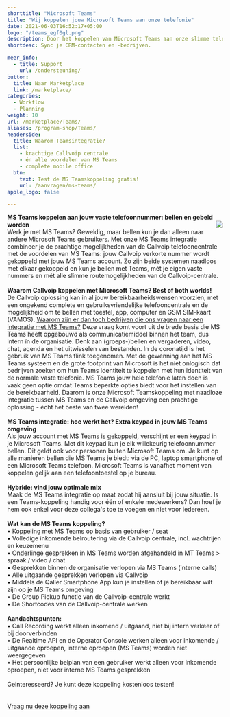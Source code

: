 ```yaml
---
shorttitle: "Microsoft Teams"
title: "Wij koppelen jouw Microsoft Teams aan onze telefonie"
date: 2021-06-03T16:52:17+05:00
logo: "/teams_egf0gl.png"
description: Door het koppelen van Microsoft Teams aan onze slimme telefonie werk je een stuk efficienter.
shortdesc: Sync je CRM-contacten en -bedrijven.

meer_info:
  - title: Support
    url: /ondersteuning/
button:
  title: Naar Marketplace
  link: /marketplace/
categories:
  - Workflow
  - Planning
weight: 10
url: /marketplace/Teams/
aliases: /program-shop/Teams/
headerside:
  title: Waarom Teamsintegratie?
  list:
    - krachtige Callvoip centrale
    - én alle voordelen van MS Teams 
    - complete mobile office 
  btn:
    text: Test de MS Teamskoppeling gratis!
    url: /aanvragen/ms-teams/
apple_logo: false

---
```


**MS Teams koppelen aan jouw vaste telefoonnummer: bellen en gebeld worden**
<img src="https://res.cloudinary.com/callvoip/image/upload/v1650481764/msteams_phonelicense_ciq3se.jpg" style="float:right"><br>
Werk je met MS Teams? Geweldig, maar bellen kun je dan alleen naar andere Microsoft Teams gebruikers. Met onze MS Teams integratie combineer je de prachtige mogelijkheden van de Callvoip telefooncentrale met de voordelen van MS Teams: jouw Callvoip verkorte nummer wordt gekoppeld met jouw MS Teams account. Zo zijn beide systemen naadloos met elkaar gekoppeld en kun je bellen met Teams, mét je eigen vaste nummers en mét alle slimme routemogelijkheden van de Callvoip-centrale.<br>
<br>
**Waarom Callvoip koppelen met Microsoft Teams? Best of both worlds!**<br>
De Callvoip oplossing kan in al jouw bereikbaarheidswensen voorzien, met een ongekend complete en gebruiksvriendelijke telefooncentrale en de mogelijkheid om te bellen met toestel, app, computer en GSM SIM-kaart (VAMOS). <u>Waarom zijn er dan toch bedrijven die ons vragen naar een integratie met MS Teams?</u> Deze vraag komt voort uit de brede basis die MS Teams heeft opgebouwd als communicatiemiddel binnen het team, dus intern ín de organisatie. Denk aan (groeps-)bellen en vergaderen, video, chat, agenda en het uitwisselen van bestanden. In de coronatijd is het gebruik van MS Teams flink toegenomen. Met de gewenning aan het MS Teams systeem en de grote footprint van Microsoft is het niet onlogisch dat bedrijven zoeken om hun Teams identiteit te koppelen met hun identiteit van de normale vaste telefonie. MS Teams jouw hele telefonie laten doen is vaak geen optie omdat Teams beperkte opties biedt voor het instellen van de bereikbaarheid. Daarom is onze Microsoft Teamskoppeling met naadloze integratie tussen MS Teams en de Callvoip omgeving een prachtige oplossing - écht het beste van twee werelden! <br>
<br>
**MS Teams integratie: hoe werkt het? Extra keypad in jouw MS Teams omgeving**<br>
Als jouw account met MS Teams is gekoppeld, verschijnt er een keypad in je Microsoft Teams. Met dit keypad kun je elk willekeurig telefoonnummer bellen. Dit geldt ook voor personen buiten Microsoft Teams om. Je kunt op alle manieren bellen die MS Teams je biedt: via de PC, laptop smartphone of een Microsoft Teams telefoon. Microsoft Teams is vanafhet moment van koppelen  gelijk aan een telefoontoestel op je bureau. <br>
<br>
**Hybride: vind jouw optimale mix**<br>
Maak de MS Teams integratie op maat zodat hij aansluit bij jouw situatie. Is een Teams-koppeling handig voor één of enkele medewerkers? Dan hoef je hem ook enkel voor deze collega's toe te voegen en niet voor iedereen. <br>
<br>
<b>Wat kan de MS Teams koppeling?</b><br>
• Koppeling met MS Teams op basis van gebruiker / seat<br>
• Volledige inkomende belroutering via de Callvoip centrale, incl. wachtrijen en keuzemenu<br>
• Onderlinge gesprekken in MS Teams worden afgehandeld in MT Teams > spraak / video / chat<br>
• Gesprekken binnen de organisatie verlopen via MS Teams (interne calls)<br>
• Alle uitgaande gesprekken verlopen via Callvoip<br>
• Middels de Qaller Smartphone App kun je instellen of je bereikbaar wilt zijn op je MS Teams omgeving<br>
• De Group Pickup functie van de Callvoip-centrale werkt<br>
• De Shortcodes van de Callvoip-centrale werken<br>
<br>
<b>Aandachtspunten:</b><br>
• Call Recording werkt alleen inkomend / uitgaand, niet bij intern verkeer of bij doorverbinden<br>
• De Realtime API en de Operator Console werken alleen voor inkomende / uitgaande oproepen, interne oproepen (MS Teams) worden niet weergegeven<br>
• Het persoonlijke belplan van een gebruiker werkt alleen voor inkomende oproepen, niet voor interne MS Teams gesprekken<br>
<br>
Geinteresseerd? Je kunt deze koppeling kostenloos testen!<br>
<br><br><a href="/aanvragen/voip-cti/" class="button">Vraag nu deze koppeling aan</a>
